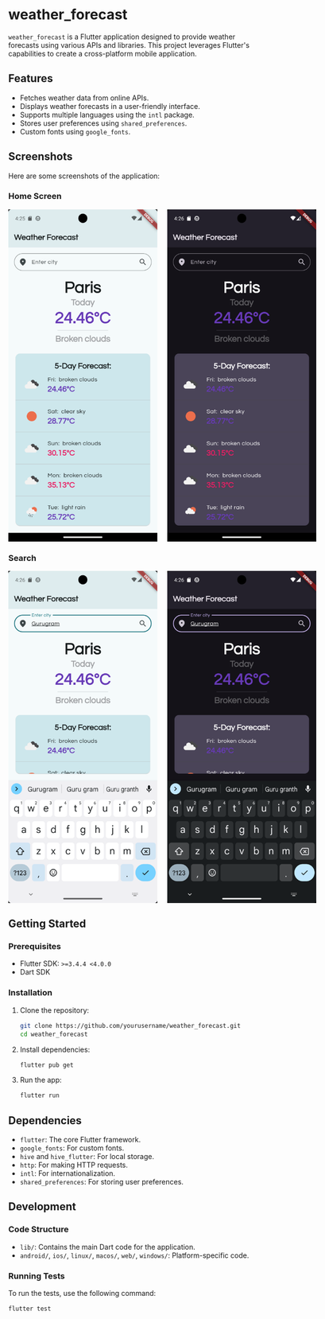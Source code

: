# weather_forecast

`weather_forecast` is a Flutter application designed to provide weather forecasts using various APIs and libraries. This project leverages Flutter's capabilities to create a cross-platform mobile application.

## Features

- Fetches weather data from online APIs.
- Displays weather forecasts in a user-friendly interface.
- Supports multiple languages using the `intl` package.
- Stores user preferences using `shared_preferences`.
- Custom fonts using `google_fonts`.

## Screenshots

Here are some screenshots of the application:

### Home Screen
<div style="display: flex; gap: 20px;">
    <img src="assets/screenshots/home_light.png" alt="Home Screen Light" width="300">
    <img src="assets/screenshots/home_dark.png" alt="Home Screen Dark" width="300">
</div>

### Search
<div style="display: flex; gap: 20px;">
    <img src="assets/screenshots/search_light.png" alt="Search Light" width="300">
    <img src="assets/screenshots/search_dark.png" alt="Search Dark" width="300">
</div>

## Getting Started

### Prerequisites

- Flutter SDK: `>=3.4.4 <4.0.0`
- Dart SDK

### Installation

1. Clone the repository:
    ```sh
    git clone https://github.com/yourusername/weather_forecast.git
    cd weather_forecast
    ```

2. Install dependencies:
    ```sh
    flutter pub get
    ```

3. Run the app:
    ```sh
    flutter run
    ```

## Dependencies

- `flutter`: The core Flutter framework.
- `google_fonts`: For custom fonts.
- `hive` and `hive_flutter`: For local storage.
- `http`: For making HTTP requests.
- `intl`: For internationalization.
- `shared_preferences`: For storing user preferences.

## Development

### Code Structure

- `lib/`: Contains the main Dart code for the application.
- `android/`, `ios/`, `linux/`, `macos/`, `web/`, `windows/`: Platform-specific code.

### Running Tests

To run the tests, use the following command:
```sh
flutter test
```
